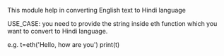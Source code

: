 This module help in converting English text to Hindi language

USE_CASE:
you need to provide the string inside eth function which you want to convert to Hindi language.

e.g.
t=eth('Hello, how are you')
print(t)